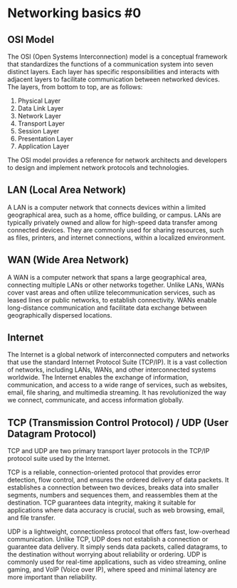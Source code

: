 # Networking basics #0

## OSI Model

The OSI (Open Systems Interconnection) model is a conceptual framework that standardizes the functions of a communication system into seven distinct layers. Each layer has specific responsibilities and interacts with adjacent layers to facilitate communication between networked devices. The layers, from bottom to top, are as follows:

1. Physical Layer
2. Data Link Layer
3. Network Layer
4. Transport Layer
5. Session Layer
6. Presentation Layer
7. Application Layer

The OSI model provides a reference for network architects and developers to design and implement network protocols and technologies.

## LAN (Local Area Network)

A LAN is a computer network that connects devices within a limited geographical area, such as a home, office building, or campus. LANs are typically privately owned and allow for high-speed data transfer among connected devices. They are commonly used for sharing resources, such as files, printers, and internet connections, within a localized environment.

## WAN (Wide Area Network)

A WAN is a computer network that spans a large geographical area, connecting multiple LANs or other networks together. Unlike LANs, WANs cover vast areas and often utilize telecommunication services, such as leased lines or public networks, to establish connectivity. WANs enable long-distance communication and facilitate data exchange between geographically dispersed locations.

## Internet

The Internet is a global network of interconnected computers and networks that use the standard Internet Protocol Suite (TCP/IP). It is a vast collection of networks, including LANs, WANs, and other interconnected systems worldwide. The Internet enables the exchange of information, communication, and access to a wide range of services, such as websites, email, file sharing, and multimedia streaming. It has revolutionized the way we connect, communicate, and access information globally.

## TCP (Transmission Control Protocol) / UDP (User Datagram Protocol)

TCP and UDP are two primary transport layer protocols in the TCP/IP protocol suite used by the Internet.

TCP is a reliable, connection-oriented protocol that provides error detection, flow control, and ensures the ordered delivery of data packets. It establishes a connection between two devices, breaks data into smaller segments, numbers and sequences them, and reassembles them at the destination. TCP guarantees data integrity, making it suitable for applications where data accuracy is crucial, such as web browsing, email, and file transfer.

UDP is a lightweight, connectionless protocol that offers fast, low-overhead communication. Unlike TCP, UDP does not establish a connection or guarantee data delivery. It simply sends data packets, called datagrams, to the destination without worrying about reliability or ordering. UDP is commonly used for real-time applications, such as video streaming, online gaming, and VoIP (Voice over IP), where speed and minimal latency are more important than reliability.
